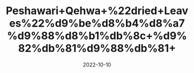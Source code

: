 ---
title: 'Peshawari+Qehwa+%22dried+Leaves%22%d9%be%d8%b4%d8%a7%d9%88%d8%b1%db%8c+%d9%82%db%81%d9%88%db%81+'
date: '2022-10-10' 
metatag: '' 
inventory: '0' 
draft: false 
# meta description 
shortDescripton: 'It+relieves+anxiety.+Many+people+find+sipping+hot+tea+to+be+relaxing%2c+Qehwa+offers+further+anxiety-reducing+properties.+It+also+prevents+infection.+Qehwa+contains+some+infection-preventing+capabilities.'
description: 'Herb'
longdescription: ''
featured: True
# product Price
price: '60.0'
# Product Short Description
shortDescription: 'It+relieves+anxiety.+Many+people+find+sipping+hot+tea+to+be+relaxing%2c+Qehwa+offers+further+anxiety-reducing+properties.+It+also+prevents+infection.+Qehwa+contains+some+infection-preventing+capabilities.'
productID: 'F5B84F79-9A2A-ED11-9968-005056B3A416'
type: 'products'
category: 'Herb' 
thumnailproduct: 'https://eraconnect.blob.core.windows.net/product-images/aminsaddiquidawakhana/F5B84F79-9A2A-ED11-9968-005056B3A416.webp' 
images:
  - image: 'https://eraconnect.blob.core.windows.net/product-images/aminsaddiquidawakhana/F5B84F79-9A2A-ED11-9968-005056B3A416.webp'  
Variants:
---